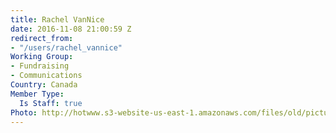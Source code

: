 ```yaml
---
title: Rachel VanNice
date: 2016-11-08 21:00:59 Z
redirect_from:
- "/users/rachel_vannice"
Working Group:
- Fundraising
- Communications
Country: Canada
Member Type:
  Is Staff: true
Photo: http://hotwww.s3-website-us-east-1.amazonaws.com/files/old/pictures/picture-347-1479145295.jpg
---
```


